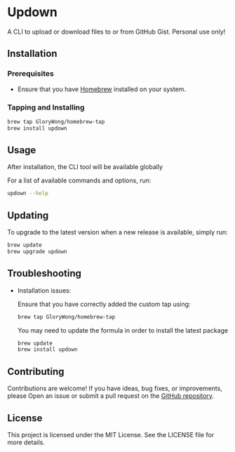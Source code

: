 # Updown

A CLI to upload or download files to or from GitHub Gist. Personal use only!

## Installation

### Prerequisites

- Ensure that you have [Homebrew](https://brew.sh) installed on your system.

### Tapping and Installing

```bash
brew tap GloryWong/homebrew-tap
brew install updown
```

## Usage

After installation, the CLI tool will be available globally

For a list of available commands and options, run:

```bash
updown --help
```

## Updating

To upgrade to the latest version when a new release is available, simply run:

```bash
brew update
brew upgrade updown
```

## Troubleshooting

- Installation issues:

  Ensure that you have correctly added the custom tap using:

  ```bash
  brew tap GloryWong/homebrew-tap
  ```

  You may need to update the formula in order to install the latest package
  ```bash
  brew update
  brew install updown
  ```

## Contributing

Contributions are welcome! If you have ideas, bug fixes, or improvements, please
Open an issue or submit a pull request on the
[GitHub repository](https://github.com/GloryWong/updown).

## License

This project is licensed under the MIT License. See the LICENSE file for more
details.
